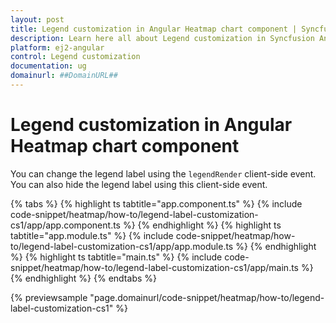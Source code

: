 ```yaml
---
layout: post
title: Legend customization in Angular Heatmap chart component | Syncfusion
description: Learn here all about Legend customization in Syncfusion Angular Heatmap chart component of Syncfusion Essential JS 2 and more.
platform: ej2-angular
control: Legend customization 
documentation: ug
domainurl: ##DomainURL##
---
```


# Legend customization in Angular Heatmap chart component

You can change the legend label using the `legendRender` client-side event. You can also hide the legend label using this client-side event.

{% tabs %}
{% highlight ts tabtitle="app.component.ts" %}
{% include code-snippet/heatmap/how-to/legend-label-customization-cs1/app/app.component.ts %}
{% endhighlight %}
{% highlight ts tabtitle="app.module.ts" %}
{% include code-snippet/heatmap/how-to/legend-label-customization-cs1/app/app.module.ts %}
{% endhighlight %}
{% highlight ts tabtitle="main.ts" %}
{% include code-snippet/heatmap/how-to/legend-label-customization-cs1/app/main.ts %}
{% endhighlight %}
{% endtabs %}
  
{% previewsample "page.domainurl/code-snippet/heatmap/how-to/legend-label-customization-cs1" %}